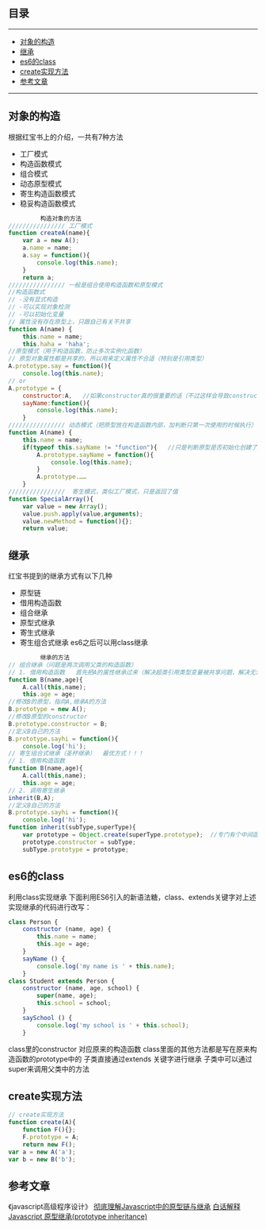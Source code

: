 ## 目录
---
- [对象的构造](#对象的构造)
- [继承](#继承)
- [es6的class](#es6的class)
- [create实现方法](#create实现方法)
- [参考文章](#参考文章)
---

## 对象的构造
根据红宝书上的介绍，一共有7种方法
- 工厂模式
- 构造函数模式
- 组合模式
- 动态原型模式
- 寄生构造函数模式
- 稳妥构造函数模式
```js
         构造对象的方法
//////////////// 工厂模式
function createA(name){
    var a = new A();
    a.name = name;
    a.say = function(){
        console.log(this.name);
    }
    return a;
//////////////// 一般是组合使用构造函数和原型模式
//构造函数式 
// -没有显式构造
// -可以实现对象检测
// -可以初始化变量
// 属性没有存在原型上，只跟自己有关不共享
function A(name) {
    this.name = name;
    this.haha = 'haha';
//原型模式（用于构造函数，防止多次实例化函数）
// 原型对象属性都是共享的，所以用来定义属性不合适（特别是引用类型）
A.prototype.say = function(){
    console.log(this.name);
// or
A.prototype = {
    constructor:A,   //如果constructor真的很重要的话（不过这样会导致constructor是enumerable）
    sayName:function(){
        console.log(this.name);
    }
//////////////// 动态模式（把原型放在构造函数内部，加判断只第一次使用的时候执行）
function A(name) {
    this.name = name;
    if(typeof this.sayName != "function"){   //只是判断原型是否初始化创建了这些方法
        A.prototype.sayName = function(){
            console.log(this.name);
        }
        A.prototype.……
    }
////////////////  寄生模式，类似工厂模式，只是返回了值
function SpecialArray(){
    var value = new Array();
    value.push.apply(value,arguments);
    value.newMethod = function(){};
    return value;
```
## 继承
红宝书提到的继承方式有以下几种
- 原型链
- 借用构造函数
- 组合继承
- 原型式继承
- 寄生式继承
- 寄生组合式继承
es6之后可以用class继承
```js
         继承的方法
// 组合继承（问题是两次调用父类的构造函数）
// 1. 借用构造函数   首先把A的属性继承过来（解决超类引用类型变量被共享问题，解决无法向超类传递参数问题）
function B(name,age){
    A.call(this,name);
    this.age = age;
//修改B的原型，指向A,继承A的方法
B.prototype = new A();
//修改B原型的constructor   
B.prototype.constructor = B;
//定义B自己的方法
B.prototype.sayhi = function(){
    console.log('hi');
// 寄生组合式继承（圣杯继承）  最优方式！！！
// 1. 借用构造函数 
function B(name,age){
    A.call(this,name);
    this.age = age;
// 2. 调用寄生继承
inherit(B,A);
//定义B自己的方法
B.prototype.sayhi = function(){
    console.log('hi');
function inherit(subType,superType){
    var prototype = Object.create(superType.prototype);  //专门有个中间函数来传递原型链（不损坏super原型，又能添加方法）
    prototype.constructor = subType;
    subType.prototype = prototype;
```
## es6的class
利用class实现继承
下面利用ES6引入的新语法糖，class、extends关键字对上述实现继承的代码进行改写：
```js
class Person {
    constructor (name, age) {
        this.name = name;
        this.age = age;
    }
    sayName () {
        console.log('my name is ' + this.name);
    }
class Student extends Person {
    constructor (name, age, school) {
        super(name, age);
        this.school = school;
    }
    saySchool () {
        console.log('my school is ' + this.school);
    }
```
class里的constructor 对应原来的构造函数
class里面的其他方法都是写在原来构造函数的prototype中的
子类直接通过extends 关键字进行继承
子类中可以通过super来调用父类中的方法
## create实现方法
```js
// create实现方法
function create(A){
    function F(){};
    F.prototype = A;
    return new F();
var a = new A('a');
var b = new B('b');
```
## 参考文章
《javascript高级程序设计》
[彻底理解Javascript中的原型链与继承](https://segmentfault.com/a/1190000007906832)
[白话解释 Javascript 原型继承(prototype inheritance)](https://segmentfault.com/a/1190000008226777)
